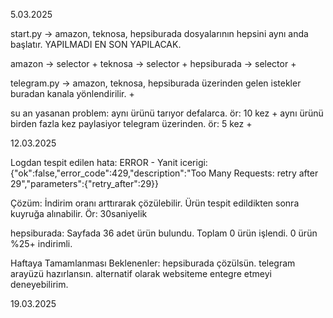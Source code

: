 5.03.2025

start.py -> amazon, teknosa, hepsiburada dosyalarının hepsini aynı anda başlatır. 
YAPILMADI EN SON YAPILACAK.

amazon -> selector +
teknosa -> selector +
hepsiburada -> selector +

telegram.py -> amazon, teknosa, hepsiburada üzerinden gelen istekler buradan kanala yönlendirilir. +

su an yasanan problem:
aynı ürünü tarıyor defalarca. ör: 10 kez + 
aynı ürünü birden fazla kez paylasiyor telegram üzerinden. ör: 5 kez +

12.03.2025

Logdan tespit edilen hata: ERROR - Yanit icerigi: {"ok":false,"error_code":429,"description":"Too Many Requests: retry after 29","parameters":{"retry_after":29}}

Çözüm: İndirim oranı arttırarak çözülebilir. 
Ürün tespit edildikten sonra kuyruğa alınabilir. Ör: 30saniyelik 

hepsiburada: Sayfada 36 adet ürün bulundu. 
             Toplam 0 ürün işlendi. 0 ürün %25+ indirimli.

Haftaya Tamamlanması Beklenenler: hepsiburada çözülsün. telegram arayüzü hazırlansın. alternatif olarak websiteme entegre etmeyi deneyebilirim.

19.03.2025

